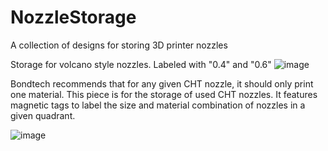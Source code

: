 # NozzleStorage
A collection of designs for storing 3D printer nozzles

Storage for volcano style nozzles. Labeled with "0.4" and "0.6"
![image](https://user-images.githubusercontent.com/25805271/207453073-4d49539a-d93a-4f6f-b301-fc3737c6705a.png)

Bondtech recommends that for any given CHT nozzle, it should only print one material. This piece is for the storage of used CHT nozzles. It features magnetic tags to label the size and material combination of nozzles in a given quadrant.

![image](https://user-images.githubusercontent.com/25805271/207896891-66855d43-02a4-4fab-b9e4-416fb3ac16e2.png)
